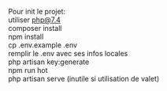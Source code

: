 Pour init le projet:  
utiliser php@7.4  
composer install  
npm install  
cp .env.example .env  
remplir le .env avec ses infos locales  
php artisan key:generate  
npm run hot  
php artisan serve (inutile si utilisation de valet)  
